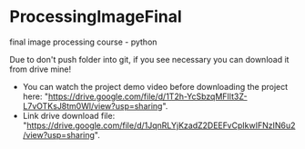 # ProcessingImageFinal
final image processing course - python 

Due to don't push folder into git, if you see necessary you can download it from drive mine!


- You can watch the project demo video before downloading the project here: "https://drive.google.com/file/d/1T2h-YcSbzqMFIlt3Z-L7vOTKsJ8tm0Wl/view?usp=sharing".
- Link drive download file: "https://drive.google.com/file/d/1JqnRLYjKzadZ2DEEFvCpIkwIFNzIN6u2/view?usp=sharing".
